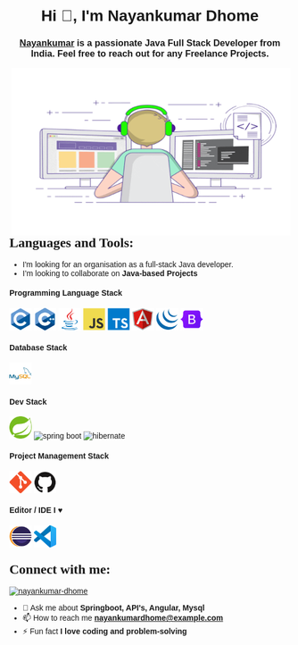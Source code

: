 <!-- Header Section -->
<h1 align="center"><font face="Arial">Hi 👋, I'm Nayankumar Dhome</h1>
<h3 align="center"><font face="Arial"><a href="https://www.linkedin.com/in/nayankumar-dhome/" target="_blank" rel="noreferrer">Nayankumar</a> is a passionate Java Full Stack Developer from India. Feel free to reach out for any Freelance Projects.</font></h3>
  
<!-- GIF -->
<img align="right" height="300" width="500" src="https://raw.githubusercontent.com/mikonoid/mikonoid/main/images/gifs/coder3.gif" />

<!-- Languages and Tools Section -->
<h3 align="left"><font size="+2" face="Verdana">Languages and Tools:</font></h3>

- I'm looking for an organisation as a full-stack Java developer.
- I’m looking to collaborate on **Java-based Projects**

#### Programming Language Stack
<p align="left">
  <img src="https://raw.githubusercontent.com/devicons/devicon/master/icons/c/c-original.svg" alt="c" title="c" width="40" height="40"/>
  <img src="https://raw.githubusercontent.com/devicons/devicon/master/icons/cplusplus/cplusplus-original.svg" alt="cplusplus" title="cplusplus" width="40" height="40"/>
  <img src="https://raw.githubusercontent.com/devicons/devicon/master/icons/java/java-original.svg" alt="java" title="java" width="40" height="40"/>
  <img src="https://raw.githubusercontent.com/devicons/devicon/master/icons/javascript/javascript-original.svg" alt="javascript" title="javascript" width="40" height="40"/>
  <img src="https://raw.githubusercontent.com/devicons/devicon/master/icons/typescript/typescript-original.svg" alt="typescript" title="typescript" width="40" height="40"/>
  <img src="https://raw.githubusercontent.com/devicons/devicon/master/icons/angularjs/angularjs-original.svg" alt="angular" title="angular" width="40" height="40"/>
  <img src="https://raw.githubusercontent.com/devicons/devicon/master/icons/jquery/jquery-original.svg" alt="jquery" title="jquery" width="40" height="40"/>
  <img src="https://raw.githubusercontent.com/devicons/devicon/master/icons/bootstrap/bootstrap-original.svg" alt="bootstrap" title="bootstrap" width="40" height="40"/>
</p>

#### Database Stack
<p align="left">
  <img src="https://raw.githubusercontent.com/devicons/devicon/master/icons/mysql/mysql-original-wordmark.svg" alt="mysql" title="mysql" width="40" height="40"/>
</p>

#### Dev Stack
<p align="left">
  <img src="https://raw.githubusercontent.com/devicons/devicon/master/icons/spring/spring-original.svg" alt="spring" title="spring" width="40" height="40"/>
  <img src="[https://www.vectorlogo.zone/logos/hibernate/hibernate-icon.svg](https://www.google.com/search?sca_esv=23b5c302cf261505&rlz=1C1UEAD_enIN1068IN1068&sxsrf=ADLYWILMlxsOiU3aJNcananfI-JbKbdWgQ:1732777271370&q=Spring+Boot&stick=H4sIAAAAAAAAAOMwVGI0-MXIsIGF4RULPxevfrq-oWFOTlJBVm5K8SsWbi5O_Vx9g5SMCtMkhHyyWblBSkq55SsWLi4OkLxpZV75KxZeLm4Qx9Aox7Csogyu2awyvrDiFQsPFxdYaVV8kVEeXNLUwDQ5By6Zkl5sboTQaVKSZVq1iJU7uKAoMy9dwSk_v-QWmyRD99Me48D4kIJ3Ks0HpQ7tWfLU5Oe62WXeqxZxiAWk5hfkpCok5hTnKxSnJhYlZyik5Ret4GAEAHrAnk7oAAAA&sa=X&ved=2ahUKEwjqoPCtuv6JAxXcm68BHRPDMHIQs9oBKAB6BAgpEAk&biw=1536&bih=730&dpr=1.25#)" alt="spring boot" title="hibernate" width="40" height="40"/>
  <img src="https://www.vectorlogo.zone/logos/hibernate/hibernate-icon.svg" alt="hibernate" title="hibernate" width="40" height="40"/>
</p>

#### Project Management Stack
<p align="left">
  <img src="https://raw.githubusercontent.com/devicons/devicon/master/icons/git/git-original.svg" alt="git" title="git" width="40" height="40"/>
  <img src="https://raw.githubusercontent.com/devicons/devicon/master/icons/github/github-original.svg" alt="github" title="github" width="40" height="40"/>
</p>

#### Editor / IDE I ♥
<p align="left">
   <img src="https://raw.githubusercontent.com/devicons/devicon/master/icons/eclipse/eclipse-original.svg" alt="eclipse" title="eclipse" width="40" height="40"/>
  <img src="https://raw.githubusercontent.com/devicons/devicon/master/icons/vscode/vscode-original.svg" alt="vscode" title="vscode" width="40" height="40"/>
</p>

<!-- Contact Section -->
<h3 align="left"><font size="+2" face="Verdana">Connect with me:</font></h3>
<p align="left">
  <a href="https://www.linkedin.com/in/nayankumar-dhome/" target="blank"><img align="center" src="https://raw.githubusercontent.com/rahuldkjain/github-profile-readme-generator/master/src/images/icons/Social/linked-in-alt.svg" alt="nayankumar-dhome" height="30" width="40" /></a>
</p>

- 💬 Ask me about **Springboot, API's, Angular, Mysql**
- 📫 How to reach me **[nayankumardhome@example.com](mailto:nayankumardhome@example.com)**
- ⚡ Fun fact **I love coding and problem-solving**
